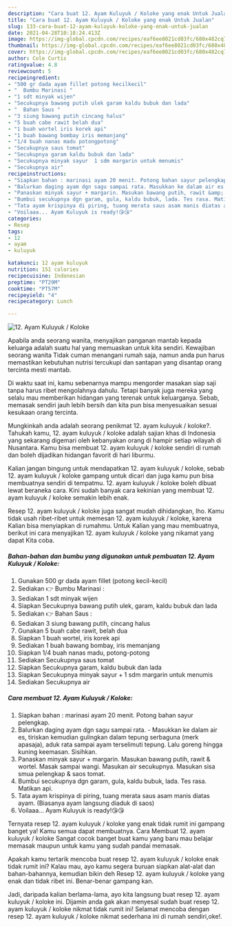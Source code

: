 ```yaml
---
description: "Cara buat 12. Ayam Kuluyuk / Koloke yang enak Untuk Jualan"
title: "Cara buat 12. Ayam Kuluyuk / Koloke yang enak Untuk Jualan"
slug: 133-cara-buat-12-ayam-kuluyuk-koloke-yang-enak-untuk-jualan
date: 2021-04-28T10:18:24.413Z
image: https://img-global.cpcdn.com/recipes/eaf6ee8021cd03fc/680x482cq70/12-ayam-kuluyuk-koloke-foto-resep-utama.jpg
thumbnail: https://img-global.cpcdn.com/recipes/eaf6ee8021cd03fc/680x482cq70/12-ayam-kuluyuk-koloke-foto-resep-utama.jpg
cover: https://img-global.cpcdn.com/recipes/eaf6ee8021cd03fc/680x482cq70/12-ayam-kuluyuk-koloke-foto-resep-utama.jpg
author: Cole Curtis
ratingvalue: 4.8
reviewcount: 5
recipeingredient:
- "500 gr dada ayam fillet potong kecilkecil"
- "  Bumbu Marinasi "
- "1 sdt minyak wijen"
- "Secukupnya bawang putih ulek garam kaldu bubuk dan lada"
- "  Bahan Saus "
- "3 siung bawang putih cincang halus"
- "5 buah cabe rawit belah dua"
- "1 buah wortel iris korek api"
- "1 buah bawang bombay iris memanjang"
- "1/4 buah nanas madu potongpotong"
- "Secukupnya saus tomat"
- "Secukupnya garam kaldu bubuk dan lada"
- "Secukupnya minyak sayur  1 sdm margarin untuk menumis"
- "Secukupnya air"
recipeinstructions:
- "Siapkan bahan : marinasi ayam 20 menit. Potong bahan sayur pelengkap."
- "Balurkan daging ayam dgn sagu sampai rata. Masukkan ke dalam air es, tiriskan kemudian gulingkan dalam tepung serbaguna (merk apasaja), aduk rata sampai ayam terselimuti tepung. Lalu goreng hingga kuning keemasan. Sisihkan."
- "Panaskan minyak sayur + margarin. Masukan bawang putih, rawit &amp; wortel. Masak sampai wangi. Masukan air secukupnya. Masukan sisa smua pelengkap &amp; saos tomat."
- "Bumbui secukupnya dgn garam, gula, kaldu bubuk, lada. Tes rasa. Matikan api."
- "Tata ayam krispinya di piring, tuang merata saus asam manis diatas ayam. (Biasanya ayam langsung diaduk di saos)"
- "Voilaaa... Ayam Kuluyuk is ready!😘😘"
categories:
- Resep
tags:
- 12
- ayam
- kuluyuk

katakunci: 12 ayam kuluyuk 
nutrition: 151 calories
recipecuisine: Indonesian
preptime: "PT29M"
cooktime: "PT57M"
recipeyield: "4"
recipecategory: Lunch

---
```



![12. Ayam Kuluyuk / Koloke](https://img-global.cpcdn.com/recipes/eaf6ee8021cd03fc/680x482cq70/12-ayam-kuluyuk-koloke-foto-resep-utama.jpg)

Apabila anda seorang wanita, menyajikan panganan mantab kepada keluarga adalah suatu hal yang memuaskan untuk kita sendiri. Kewajiban seorang  wanita Tidak cuman menangani rumah saja, namun anda pun harus memastikan kebutuhan nutrisi tercukupi dan santapan yang disantap orang tercinta mesti mantab.

Di waktu  saat ini, kamu sebenarnya mampu mengorder masakan siap saji tanpa harus ribet mengolahnya dahulu. Tetapi banyak juga mereka yang selalu mau memberikan hidangan yang terenak untuk keluarganya. Sebab, memasak sendiri jauh lebih bersih dan kita pun bisa menyesuaikan sesuai kesukaan orang tercinta. 



Mungkinkah anda adalah seorang penikmat 12. ayam kuluyuk / koloke?. Tahukah kamu, 12. ayam kuluyuk / koloke adalah sajian khas di Indonesia yang sekarang digemari oleh kebanyakan orang di hampir setiap wilayah di Nusantara. Kamu bisa membuat 12. ayam kuluyuk / koloke sendiri di rumah dan boleh dijadikan hidangan favorit di hari liburmu.

Kalian jangan bingung untuk mendapatkan 12. ayam kuluyuk / koloke, sebab 12. ayam kuluyuk / koloke gampang untuk dicari dan juga kamu pun bisa membuatnya sendiri di tempatmu. 12. ayam kuluyuk / koloke boleh dibuat lewat beraneka cara. Kini sudah banyak cara kekinian yang membuat 12. ayam kuluyuk / koloke semakin lebih enak.

Resep 12. ayam kuluyuk / koloke juga sangat mudah dihidangkan, lho. Kamu tidak usah ribet-ribet untuk memesan 12. ayam kuluyuk / koloke, karena Kalian bisa menyiapkan di rumahmu. Untuk Kalian yang mau membuatnya, berikut ini cara menyajikan 12. ayam kuluyuk / koloke yang nikamat yang dapat Kita coba.

<!--inarticleads1-->

##### Bahan-bahan dan bumbu yang digunakan untuk pembuatan 12. Ayam Kuluyuk / Koloke:

1. Gunakan 500 gr dada ayam fillet (potong kecil-kecil)
1. Sediakan  👉 Bumbu Marinasi :
1. Sediakan 1 sdt minyak wijen
1. Siapkan Secukupnya bawang putih ulek, garam, kaldu bubuk dan lada
1. Sediakan  👉 Bahan Saus :
1. Sediakan 3 siung bawang putih, cincang halus
1. Gunakan 5 buah cabe rawit, belah dua
1. Siapkan 1 buah wortel, iris korek api
1. Sediakan 1 buah bawang bombay, iris memanjang
1. Siapkan 1/4 buah nanas madu, potong-potong
1. Sediakan Secukupnya saus tomat
1. Siapkan Secukupnya garam, kaldu bubuk dan lada
1. Siapkan Secukupnya minyak sayur + 1 sdm margarin untuk menumis
1. Sediakan Secukupnya air




<!--inarticleads2-->

##### Cara membuat 12. Ayam Kuluyuk / Koloke:

1. Siapkan bahan : marinasi ayam 20 menit. Potong bahan sayur pelengkap.
1. Balurkan daging ayam dgn sagu sampai rata. - Masukkan ke dalam air es, tiriskan kemudian gulingkan dalam tepung serbaguna (merk apasaja), aduk rata sampai ayam terselimuti tepung. Lalu goreng hingga kuning keemasan. Sisihkan.
1. Panaskan minyak sayur + margarin. Masukan bawang putih, rawit &amp; wortel. Masak sampai wangi. Masukan air secukupnya. Masukan sisa smua pelengkap &amp; saos tomat.
1. Bumbui secukupnya dgn garam, gula, kaldu bubuk, lada. Tes rasa. Matikan api.
1. Tata ayam krispinya di piring, tuang merata saus asam manis diatas ayam. (Biasanya ayam langsung diaduk di saos)
1. Voilaaa... Ayam Kuluyuk is ready!😘😘




Ternyata resep 12. ayam kuluyuk / koloke yang enak tidak rumit ini gampang banget ya! Kamu semua dapat membuatnya. Cara Membuat 12. ayam kuluyuk / koloke Sangat cocok banget buat kamu yang baru mau belajar memasak maupun untuk kamu yang sudah pandai memasak.

Apakah kamu tertarik mencoba buat resep 12. ayam kuluyuk / koloke enak tidak rumit ini? Kalau mau, ayo kamu segera buruan siapkan alat-alat dan bahan-bahannya, kemudian bikin deh Resep 12. ayam kuluyuk / koloke yang enak dan tidak ribet ini. Benar-benar gampang kan. 

Jadi, daripada kalian berlama-lama, ayo kita langsung buat resep 12. ayam kuluyuk / koloke ini. Dijamin anda gak akan menyesal sudah buat resep 12. ayam kuluyuk / koloke nikmat tidak rumit ini! Selamat mencoba dengan resep 12. ayam kuluyuk / koloke nikmat sederhana ini di rumah sendiri,oke!.

